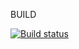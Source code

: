 BUILD

[![Build status](https://ci.appveyor.com/api/projects/status/jb3x4plpo289e2ah?svg=true)](https://ci.appveyor.com/project/AlTeleg/game2)
